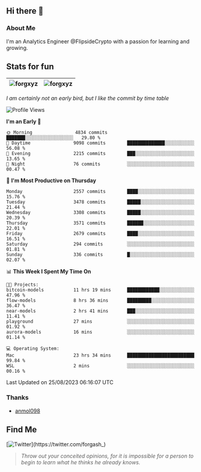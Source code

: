 ## Hi there 👋

### About Me

I'm an Analytics Engineer @FlipsideCrypto with a passion for learning and growing.
  
## Stats for fun

| <img align="center" src="https://github-readme-streak-stats.herokuapp.com/?user=forgxyz&theme=tokyonight" alt="forgxyz" /> | <img align="center" src="https://github-readme-stats.vercel.app/api?username=forgxyz&theme=tokyonight&show_icons=true" alt="forgxyz" /> |
| ------------- |------------- |

*I am certainly not an early bird, but I like the commit by time table*  

<!--START_SECTION:waka-->
![Profile Views](http://img.shields.io/badge/Profile%20Views-0-blue)

**I'm an Early 🐤** 

```text
🌞 Morning                4834 commits        ███████░░░░░░░░░░░░░░░░░░   29.80 % 
🌆 Daytime                9098 commits        ██████████████░░░░░░░░░░░   56.08 % 
🌃 Evening                2215 commits        ███░░░░░░░░░░░░░░░░░░░░░░   13.65 % 
🌙 Night                  76 commits          ░░░░░░░░░░░░░░░░░░░░░░░░░   00.47 % 
```
📅 **I'm Most Productive on Thursday** 

```text
Monday                   2557 commits        ████░░░░░░░░░░░░░░░░░░░░░   15.76 % 
Tuesday                  3478 commits        █████░░░░░░░░░░░░░░░░░░░░   21.44 % 
Wednesday                3308 commits        █████░░░░░░░░░░░░░░░░░░░░   20.39 % 
Thursday                 3571 commits        ██████░░░░░░░░░░░░░░░░░░░   22.01 % 
Friday                   2679 commits        ████░░░░░░░░░░░░░░░░░░░░░   16.51 % 
Saturday                 294 commits         ░░░░░░░░░░░░░░░░░░░░░░░░░   01.81 % 
Sunday                   336 commits         █░░░░░░░░░░░░░░░░░░░░░░░░   02.07 % 
```


📊 **This Week I Spent My Time On** 

```text
🐱‍💻 Projects: 
bitcoin-models           11 hrs 19 mins      ████████████░░░░░░░░░░░░░   47.96 % 
flow-models              8 hrs 36 mins       █████████░░░░░░░░░░░░░░░░   36.47 % 
near-models              2 hrs 41 mins       ███░░░░░░░░░░░░░░░░░░░░░░   11.41 % 
playground               27 mins             ░░░░░░░░░░░░░░░░░░░░░░░░░   01.92 % 
aurora-models            16 mins             ░░░░░░░░░░░░░░░░░░░░░░░░░   01.14 % 

💻 Operating System: 
Mac                      23 hrs 34 mins      █████████████████████████   99.84 % 
WSL                      2 mins              ░░░░░░░░░░░░░░░░░░░░░░░░░   00.16 % 
```


 Last Updated on 25/08/2023 06:16:07 UTC
<!--END_SECTION:waka-->

### Thanks
 - [anmol098](https://github.com/anmol098/waka-readme-stats/)
  
## Find Me
[![Twitter](https://img.shields.io/twitter/url/https/twitter.com/forgash_.svg?style=social&label=Follow%20%40forgash_)](https://twitter.com/forgash_)


> *Throw out your conceited opinions, for it is impossible for a person to begin to learn what he thinks he already knows.* 

